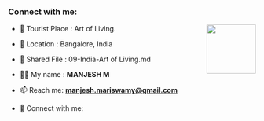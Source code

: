 ### Connect with me:

<img align="right" src="https://avatars3.githubusercontent.com/<github-id>?size=100" width="100px;" alt=""/>

- 🌱 Tourist Place : Art of Living.
- 👯 Location : Bangalore, India
- 📄 Shared File : 09-India-Art of Living.md

- 👨‍💻 My name : **MANJESH M**
- 📫 Reach me: **manjesh.mariswamy@gmail.com**
- 🔭 Connect with me: **[<manjesh2022>](https://github.com/manjesh2022/)** 

<!-- Connect with me: **[RajkumarSony](https://github.com/RajkumarSony/)** -->
